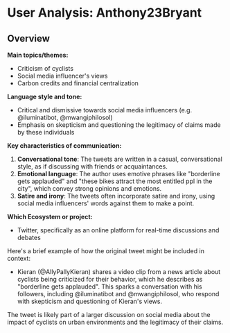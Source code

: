 # User Analysis: Anthony23Bryant

## Overview

**Main topics/themes:**
- Criticism of cyclists
- Social media influencer's views
- Carbon credits and financial centralization

**Language style and tone:**
- Critical and dismissive towards social media influencers (e.g. @iluminatibot, @mwangiphilosol)
- Emphasis on skepticism and questioning the legitimacy of claims made by these individuals

**Key characteristics of communication:**

1. **Conversational tone**: The tweets are written in a casual, conversational style, as if discussing with friends or acquaintances.
2. **Emotional language**: The author uses emotive phrases like "borderline gets applauded" and "these bikes attract the most entitled ppl in the city", which convey strong opinions and emotions.
3. **Satire and irony**: The tweets often incorporate satire and irony, using social media influencers' words against them to make a point.

**Which Ecosystem or project:**
- Twitter, specifically as an online platform for real-time discussions and debates

Here's a brief example of how the original tweet might be included in context:
 
* Kieran (@AllyPallyKieran) shares a video clip from a news article about cyclists being criticized for their behavior, which he describes as "borderline gets applauded". This sparks a conversation with his followers, including @iluminatibot and @mwangiphilosol, who respond with skepticism and questioning of Kieran's views.
 
The tweet is likely part of a larger discussion on social media about the impact of cyclists on urban environments and the legitimacy of their claims.